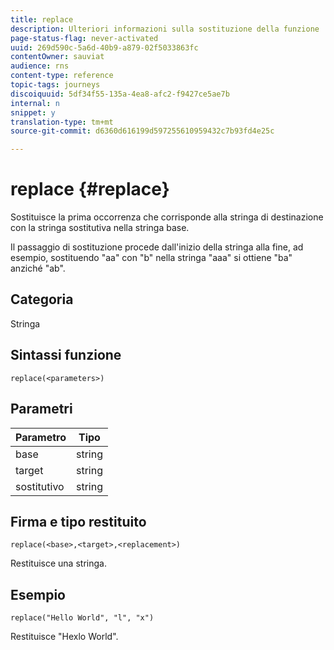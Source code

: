 ```yaml
---
title: replace
description: Ulteriori informazioni sulla sostituzione della funzione
page-status-flag: never-activated
uuid: 269d590c-5a6d-40b9-a879-02f5033863fc
contentOwner: sauviat
audience: rns
content-type: reference
topic-tags: journeys
discoiquuid: 5df34f55-135a-4ea8-afc2-f9427ce5ae7b
internal: n
snippet: y
translation-type: tm+mt
source-git-commit: d6360d616199d597255610959432c7b93fd4e25c

---
```



# replace {#replace}

Sostituisce la prima occorrenza che corrisponde alla stringa di destinazione con la stringa sostitutiva nella stringa base.

Il passaggio di sostituzione procede dall&#39;inizio della stringa alla fine, ad esempio, sostituendo &quot;aa&quot; con &quot;b&quot; nella stringa &quot;aaa&quot; si ottiene &quot;ba&quot; anziché &quot;ab&quot;.

## Categoria

Stringa

## Sintassi funzione

`replace(<parameters>)`

## Parametri

| Parametro | Tipo |
|-----------|--------------|
| base | string |
| target | string |
| sostitutivo | string |

## Firma e tipo restituito

`replace(<base>,<target>,<replacement>)`

Restituisce una stringa.

## Esempio

`replace("Hello World", "l", "x")`

Restituisce &quot;Hexlo World&quot;.
